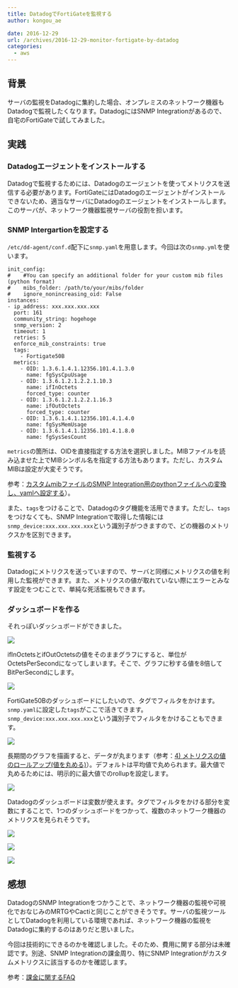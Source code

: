 ```yaml
---
title: DatadogでFortiGateを監視する
author: kongou_ae
date: 2016-12-29
url: /archives/2016-12-29-monitor-fortigate-by-datadog
categories:
  - aws
---
```


## 背景

サーバの監視をDatadogに集約した場合、オンプレミスのネットワーク機器もDatadogで監視したくなります。DatadogにはSNMP Integrationがあるので、自宅のFortiGateで試してみました。

## 実践

### Datadogエージェントをインストールする

Datadogで監視するためには、Datadogのエージェントを使ってメトリクスを送信する必要があります。FortiGateにはDatadogのエージェントがインストールできないため、適当なサーバにDatadogのエージェントをインストールします。このサーバが、ネットワーク機器監視サーバの役割を担います。

### SNMP Intergartionを設定する

`/etc/dd-agent/conf.d`配下に`snmp.yaml`を用意します。今回は次の`snmp.yml`を使います。

```
init_config:
#    #You can specify an additional folder for your custom mib files (python format)
#    mibs_folder: /path/to/your/mibs/folder
#    ignore_nonincreasing_oid: False
instances:
- ip_address: xxx.xxx.xxx.xxx
  port: 161
  community_string: hogehoge
  snmp_version: 2
  timeout: 1
  retries: 5
  enforce_mib_constraints: true
  tags:
    - Fortigate50B
  metrics:
    - OID: 1.3.6.1.4.1.12356.101.4.1.3.0
      name: fgSysCpuUsage
    - OID: 1.3.6.1.2.1.2.2.1.10.3
      name: ifInOctets
      forced_type: counter
    - OID: 1.3.6.1.2.1.2.2.1.16.3
      name: ifOutOctets
      forced_type: counter
    - OID: 1.3.6.1.4.1.12356.101.4.1.4.0
      name: fgSysMemUsage
    - OID: 1.3.6.1.4.1.12356.101.4.1.8.0
      name: fgSysSesCount
```

`metrics`の箇所は、OIDを直接指定する方法を選択しました。MIBファイルを読み込ませた上でMIBシンボル名を指定する方法もあります。ただし、カスタムMIBは設定が大変そうです。

参考：[カスタムmibファイルのSMNP Integration用のpythonファイルへの変換し、yamlへ設定する](http://qiita.com/jhotta/items/bde47e870da8d2d52001)）。

また、`tags`をつけることで、Datadogのタグ機能を活用できます。ただし、`tags`をつけなくても、SNMP Integrationで取得した情報には`snmp_device:xxx.xxx.xxx.xxx`という識別子がつきますので、どの機器のメトリクスかを区別できます。

### 監視する

Datadogにメトリクスを送っていますので、サーバと同様にメトリクスの値を利用した監視ができます。また、メトリクスの値が取れていない際にエラーとみなす設定をつむことで、単純な死活監視もできます。

### ダッシュボードを作る

それっぽいダッシュボードができました。

![](https://aimless.jp/blog/images/2016-12-29-002.png)

ifInOctetsとifOutOctetsの値をそのままグラフにすると、単位がOctetsPerSecondになってしまいます。そこで、グラフに秒する値を8倍してBitPerSecondにします。

![](https://aimless.jp/blog/images/2016-12-29-003.png)

FortiGate50Bのダッシュボードにしたいので、タグでフィルタをかけます。`snmp.yaml`に設定した`tags`がここで活きてきます。`snmp_device:xxx.xxx.xxx.xxx`という識別子でフィルタをかけることもできます。

![](https://aimless.jp/blog/images/2016-12-29-004.png)

長期間のグラフを描画すると、データが丸まります（参考：[4) メトリクスの値のロールアップ(値を丸める)](http://docs.datadoghq.com/ja/graphing/#section-5)）。デフォルトは平均値で丸められます。最大値で丸めるためには、明示的に最大値でのrollupを設定します。

![](https://aimless.jp/blog/images/2016-12-29-005.png)

Datadogのダッシュボードは変数が使えます。タグでフィルタをかける部分を変数にすることで、1つのダッシュボードをつかって、複数のネットワーク機器のメトリクスを見られそうです。

![](https://aimless.jp/blog/images/2016-12-29-006.png)

![](https://aimless.jp/blog/images/2016-12-29-007.png)

![](https://aimless.jp/blog/images/2016-12-29-009.png)

## 感想

DatadogのSNMP Integrationをつかうことで、ネットワーク機器の監視や可視化でおなじみのMRTGやCactiと同じことができそうです。サーバの監視ツールとしてDatadogを利用している環境であれば、ネットワーク機器の監視をDatadogに集約するのはありだと思いました。

今回は技術的にできるのかを確認しました。そのため、費用に関する部分は未確認です。別途、SNMP Integrationの課金周り、特にSNMP Integrationがカスタムメトリクスに該当するのかを確認します。

参考：[課金に関するFAQ](http://docs.datadoghq.com/ja/guides/billing/)
